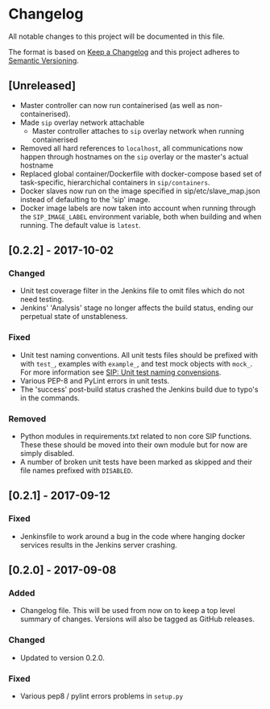 # Changelog
All notable changes to this project will be documented in this file.

The format is based on [Keep a Changelog](http://keepachangelog.com/en/1.0.0/)
and this project adheres to [Semantic Versioning](http://semver.org/spec/v2.0.0.html).

## [Unreleased]
 - Master controller can now run containerised (as well as non-containerised).
  - Made `sip` overlay network attachable
	- Master controller attaches to `sip` overlay network when running
    containerised
  - Removed all hard references to `localhost`, all communications now happen
    through hostnames on the `sip` overlay or the master's actual hostname
 - Replaced global container/Dockerfile with docker-compose based set of
   task-specific, hierarchichal containers in `sip/containers`.
 - Docker slaves now run on the image specified in sip/etc/slave\_map.json
   instead of defaulting to the 'sip' image.
 - Docker image labels are now taken into account when running through the 
   `SIP_IMAGE_LABEL` environment variable, both when building and when running.
   The default value is `latest`.

## [0.2.2] - 2017-10-02
### Changed
- Unit test coverage filter in the Jenkins file to omit files which do not need
  testing.
- Jenkins' 'Analysis' stage no longer affects the build status, ending our
  perpetual state of unstableness.
### Fixed
- Unit test naming conventions. All unit tests files should be prefixed with
  with `test_`, examples with `example_`, and test mock objects with `mock_`. 
  For more information see 
  [SIP: Unit test naming convensions](https://confluence.ska-sdp.org/display/WBS/SIP%3A+Unit+test+naming+conventions).
- Various PEP-8 and PyLint errors in unit tests.
- The 'success' post-build status crashed the Jenkins build due to typo's in the
  commands.
### Removed
- Python modules in requirements.txt related to non core SIP functions. These
  these should be moved into their own module but for now are simply disabled.
- A number of broken unit tests have been marked as skipped and their file
  names prefixed with `DISABLED`. 

 
## [0.2.1] - 2017-09-12
### Fixed
- Jenkinsfile to work around a bug in the code where hanging docker services
  results in the Jenkins server crashing.

## [0.2.0] - 2017-09-08
### Added
- Changelog file. This will be used from now on to keep a top level summary of 
  changes. Versions will also be tagged as GitHub releases.
### Changed
- Updated to version 0.2.0.
### Fixed
- Various pep8 / pylint errors problems in `setup.py`
